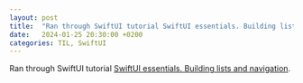 ```yaml
---
layout: post
title:  "Ran through SwiftUI tutorial SwiftUI essentials. Building lists and navigation"
date:   2024-01-25 20:30:00 +0200
categories: TIL, SwiftUI
---
```

Ran through SwiftUI tutorial [SwiftUI essentials. Building lists and navigation](https://developer.apple.com/tutorials/swiftui/building-lists-and-navigation).
